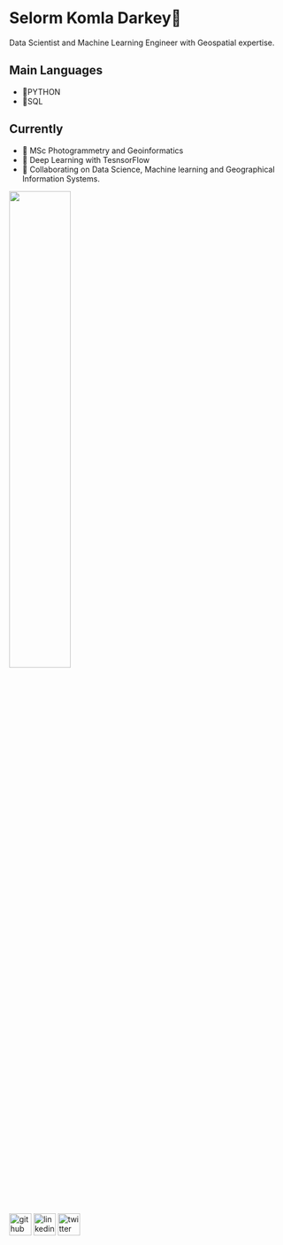 # Selorm Komla Darkey👋


Data Scientist and Machine Learning Engineer with Geospatial expertise. 


## Main Languages
* 🔆PYTHON
* 🔆SQL


## Currently
- 🔭 MSc Photogrammetry and Geoinformatics 
- 🌱 Deep Learning with TesnsorFlow
- 👯 Collaborating on Data Science, Machine learning and Geographical Information Systems.


<img width="47%" src="https://github-readme-stats.vercel.app/api?username=skdarkey&count_private=true&show_icons=true&theme=radical" /> 


[<img src='https://cdn.jsdelivr.net/npm/simple-icons@3.0.1/icons/github.svg' alt='github' height='40'>](https://github.com/skdarkey)  [<img src='https://cdn.jsdelivr.net/npm/simple-icons@3.0.1/icons/linkedin.svg' alt='linkedin' height='40'>](https://www.linkedin.com/in/Selorm-Komla-Darkey/)  [<img src='https://cdn.jsdelivr.net/npm/simple-icons@3.0.1/icons/twitter.svg' alt='twitter' height='40'>](https://twitter.com/@komla_selorm)

